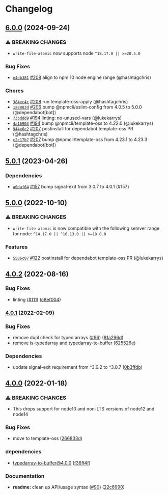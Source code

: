 # Changelog

## [6.0.0](https://github.com/npm/write-file-atomic/compare/v5.0.1...v6.0.0) (2024-09-24)
### ⚠️ BREAKING CHANGES
* `write-file-atomic` now supports node `^18.17.0 || >=20.5.0`
### Bug Fixes
* [`e4db381`](https://github.com/npm/write-file-atomic/commit/e4db381db11ad66e2eba47a801b5fe279923057f) [#208](https://github.com/npm/write-file-atomic/pull/208) align to npm 10 node engine range (@hashtagchris)
### Chores
* [`384ec4c`](https://github.com/npm/write-file-atomic/commit/384ec4c4008cf66b9863999c7b4e0554109968bc) [#208](https://github.com/npm/write-file-atomic/pull/208) run template-oss-apply (@hashtagchris)
* [`1a8883d`](https://github.com/npm/write-file-atomic/commit/1a8883d94a97bef3addf7d77300720f3aacfabbe) [#206](https://github.com/npm/write-file-atomic/pull/206) bump @npmcli/eslint-config from 4.0.5 to 5.0.0 (@dependabot[bot])
* [`73bddd9`](https://github.com/npm/write-file-atomic/commit/73bddd9db182f7a9ec1475a311c57844b4b3f05f) [#194](https://github.com/npm/write-file-atomic/pull/194) linting: no-unused-vars (@lukekarrys)
* [`4a16903`](https://github.com/npm/write-file-atomic/commit/4a169033af04227a898ac14cd90b3358a8d4d37e) [#194](https://github.com/npm/write-file-atomic/pull/194) bump @npmcli/template-oss to 4.22.0 (@lukekarrys)
* [`944e6c2`](https://github.com/npm/write-file-atomic/commit/944e6c2e9d01389514b540e4effa4cc1d786510a) [#207](https://github.com/npm/write-file-atomic/pull/207) postinstall for dependabot template-oss PR (@hashtagchris)
* [`c2c17b7`](https://github.com/npm/write-file-atomic/commit/c2c17b7a9297215cde6bb3c80691563193b986d3) [#207](https://github.com/npm/write-file-atomic/pull/207) bump @npmcli/template-oss from 4.23.1 to 4.23.3 (@dependabot[bot])

## [5.0.1](https://github.com/npm/write-file-atomic/compare/v5.0.0...v5.0.1) (2023-04-26)

### Dependencies

* [`a0daf64`](https://github.com/npm/write-file-atomic/commit/a0daf642b441f3026de36f8d10dae24e46b34f01) [#157](https://github.com/npm/write-file-atomic/pull/157) bump signal-exit from 3.0.7 to 4.0.1 (#157)

## [5.0.0](https://github.com/npm/write-file-atomic/compare/v4.0.2...v5.0.0) (2022-10-10)

### ⚠️ BREAKING CHANGES

* `write-file-atomic` is now compatible with the following semver range for node: `^14.17.0 || ^16.13.0 || >=18.0.0`

### Features

* [`5506c07`](https://github.com/npm/write-file-atomic/commit/5506c076c0421ef2e4ddfc4ee5ed2be5adc809e7) [#122](https://github.com/npm/write-file-atomic/pull/122) postinstall for dependabot template-oss PR (@lukekarrys)

## [4.0.2](https://github.com/npm/write-file-atomic/compare/v4.0.1...v4.0.2) (2022-08-16)


### Bug Fixes

* linting ([#111](https://github.com/npm/write-file-atomic/issues/111)) ([c8ef004](https://github.com/npm/write-file-atomic/commit/c8ef00406ff21056adae06a9b8186d37031d8a95))

### [4.0.1](https://www.github.com/npm/write-file-atomic/compare/v4.0.0...v4.0.1) (2022-02-09)


### Bug Fixes

* remove dupl check for typed arrays ([#96](https://www.github.com/npm/write-file-atomic/issues/96)) ([81a296d](https://www.github.com/npm/write-file-atomic/commit/81a296df8cbed750bc8b41d2b0d725a6a16361f7))
* remove is-typedarray and typedarray-to-buffer ([625526e](https://www.github.com/npm/write-file-atomic/commit/625526e1f190d2599a267839e995b768cf3f69b6))


### Dependencies

* update signal-exit requirement from ^3.0.2 to ^3.0.7 ([0b3ffdb](https://www.github.com/npm/write-file-atomic/commit/0b3ffdb4534b254ac5de8acf02e5b4591e2d92b4))

## [4.0.0](https://www.github.com/npm/write-file-atomic/compare/v3.0.3...v4.0.0) (2022-01-18)


### ⚠ BREAKING CHANGES

* This drops support for node10 and non-LTS versions of node12 and node14

### Bug Fixes

* move to template-oss ([266833d](https://www.github.com/npm/write-file-atomic/commit/266833d868b7626227d25dfbfa694798770bc811))


### dependencies

* typedarray-to-buffer@4.0.0 ([f36ff4f](https://www.github.com/npm/write-file-atomic/commit/f36ff4f5bc21178885f53768268fd9d8b0ba0729))


### Documentation

* **readme:** clean up API/usage syntax ([#90](https://www.github.com/npm/write-file-atomic/issues/90)) ([22c6990](https://www.github.com/npm/write-file-atomic/commit/22c6990a4ce08ddb3cd7e18837997c0acd81daac))
